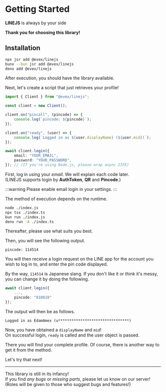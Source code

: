 # Getting Started

<b>LINEJS</b> is always by your side

<b>Thank you for choosing this library!</b>

## Installation

```bash
npx jsr add @evex/linejs
bunx --bun jsr add @evex/linejs
deno add @evex/linejs
```

After execution, you should have the library available.

Next, let's create a script that just retrieves your profile!

```ts
import { Client } from "@evex/linejs";

const client = new Client();

client.on("pincall", (pincode) => {
	console.log(`pincode: ${pincode}`);
});

client.on("ready", (user) => {
	console.log(`Logged in as ${user.displayName} (${user.mid})`);
});

await client.login({
	email: "YOUR_EMAIL",
	password: "YOUR_PASSWORD",
}); // (If you're using Node.js, please wrap async IIFE)
```

First, log in using your _email_. We will explain each code later.\
(LINEJS supports login by **AuthToken**, **QR** and **Pincode**.)

:::warning Please enable email login in your settings. :::

The method of execution depends on the runtime.

```bash
node ./index.js
npx tsx ./index.ts
bun run ./index.js
deno run -A ./index.ts
```

Thereafter, please use what suits you best.

Then, you will see the following output.

```console
pincode: 114514
```

You will then receive a login request on the LINE app for the account you wish
to log in to, and enter the pin code displayed.

By the way, `114514` is Japanese slang. If you don't like it or think it's
messy, you can change it by doing the following.

```ts
await client.login({
	...,
    pincode: "810810"
});
```

The output will then be as follows.

```console
Logged in as EdamAmex (u********************************)
```

Now, you have obtained a `displayName` and `mid`!\
On successful login, `ready` is called and the user object is passed.

There you will find your complete profile. Of course, there is another way to
get it from the method.

Let's try that next!

---

This library is still in its infancy!\
If you find <i>any bugs</i> or <i>missing parts</i>, please let us know on our
server! (Roles will be given to those who suggest bugs and features!)
